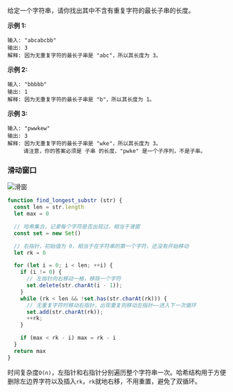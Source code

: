 给定一个字符串，请你找出其中不含有重复字符的最长子串的长度。

**示例 1:**
```
输入: "abcabcbb"
输出: 3 
解释: 因为无重复字符的最长子串是 "abc"，所以其长度为 3。
```

**示例 2:**
```
输入: "bbbbb"
输出: 1
解释: 因为无重复字符的最长子串是 "b"，所以其长度为 1。
```

**示例 3:**
```
输入: "pwwkew"
输出: 3
解释: 因为无重复字符的最长子串是 "wke"，所以其长度为 3。
     请注意，你的答案必须是 子串 的长度，"pwke" 是一个子序列，不是子串。
```

### 滑动窗口

![滑窗](https://pic.downk.cc/item/5ee87bb02cb53f50fe9b37ca.png)

```js
function find_longest_substr (str) {
  const len = str.length
  let max = 0

  // 哈希集合，记录每个字符是否出现过，相当于滑窗
  const set = new Set()

  // 右指针，初始值为 0，相当于在字符串的第一个字符，还没有开始移动
  let rk = 0

  for (let i = 0; i < len; ++i) {
    if (i != 0) {
      // 左指针向右移动一格，移除一个字符
      set.delete(str.charAt(i - 1));
    }
    while (rk < len && !set.has(str.charAt(rk))) {
      // 无重复字符时移动右指针，出现重复则移动左指针——进入下一次循环
      set.add(str.charAt(rk));
      ++rk;
    }

    if (max < rk - i) max = rk - i
  }
  return max
}
```

时间复杂度`O(n)`，左指针和右指针分别遍历整个字符串一次。哈希结构用于方便删除左边界字符以及插入`rk`，`rk`就地右移，不用重置，避免了双循环。
